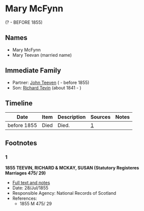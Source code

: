 ﻿---
layout: person
subject_key: i36976172
permalink: /people/i36976172
---

# Mary McFynn
(? - BEFORE 1855)

## Names

* Mary McFynn
* Mary Teevan (married name)

## Immediate Family

* Partner: [John Teeven](./@17936784@-john-teeven-b-d1855.md) ( - before 1855)
* Son: [Richard Tevin](./@65007133@-richard-tevin-b1841-d.md) (about 1841 - )

## Timeline

Date | Item | Description | Sources | Notes
---|---|---|---|---
before 1855 | Died | Died. | [1](#1) | 

## Footnotes

### 1

**1855 TEEVIN, RICHARD & MCKAY, SUSAN (Statutory Registeres Marriages 475/ 29)**

* [Full text and notes](../sources/@12189547@-1855-teevin,-richard-&-mckay,-susan-statutory-registeres-marriages-475-29-.md)
* Date: 28/Jul/1855
* Responsible Agency: National Records of Scotland
* References: 
  * 1855 M 475/ 29

